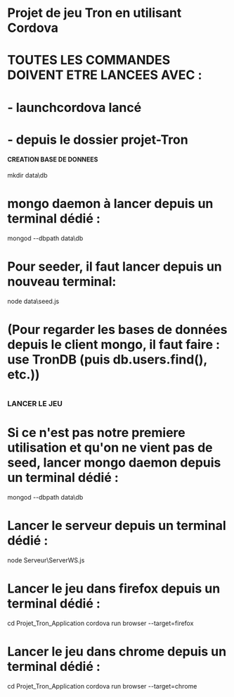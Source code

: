 # Projet de jeu Tron en utilisant Cordova

# TOUTES LES COMMANDES DOIVENT ETRE LANCEES AVEC  :
# - launchcordova lancé
# - depuis le dossier projet-Tron 


#### CREATION BASE DE DONNEES ###
mkdir data\db
# mongo daemon à lancer depuis un terminal dédié :
mongod --dbpath data\db
# Pour seeder, il faut lancer depuis un nouveau terminal:
node data\seed.js  
# (Pour regarder les bases de données depuis le client mongo, il faut faire : use TronDB (puis db.users.find(), etc.))
# ###############################

### LANCER LE JEU ###
# Si ce n'est pas notre premiere utilisation et qu'on ne vient pas de seed, lancer mongo daemon depuis un terminal dédié :
mongod --dbpath data\db
# Lancer le serveur depuis un terminal dédié : 
node Serveur\ServerWS.js
# Lancer le jeu dans firefox depuis un terminal dédié :
cd Projet_Tron_Application
cordova run browser --target=firefox
# Lancer le jeu dans chrome depuis un terminal dédié :
cd Projet_Tron_Application
cordova run browser --target=chrome
# #########################################